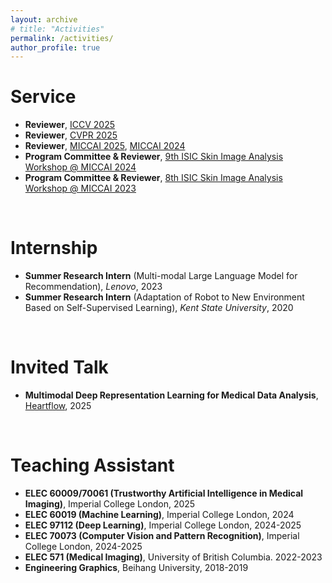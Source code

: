 ```yaml
---
layout: archive
# title: "Activities"
permalink: /activities/
author_profile: true
---
```


<!-- {% if author.googlescholar %}
  You can also find my articles on <u><a href="{{author.googlescholar}}">my Google Scholar profile</a>.</u>
{% endif %}

{% include base_path %}

{% for post in site.publications reversed %}
  {% include archive-single.html %}
{% endfor %} -->

Service
====
* **Reviewer**, [ICCV 2025](https://iccv.thecvf.com/)
* **Reviewer**, [CVPR 2025](https://cvpr.thecvf.com/)
* **Reviewer**, [MICCAI 2025](https://conferences.miccai.org/2025/en/default.asp), [MICCAI 2024](https://conferences.miccai.org/2024/en/)
* **Program Committee & Reviewer**, [9th ISIC Skin Image Analysis Workshop @ MICCAI 2024](https://workshop.isic-archive.com/2024/)
* **Program Committee & Reviewer**, [8th ISIC Skin Image Analysis Workshop @ MICCAI 2023](https://workshop2023.isic-archive.com/)

<br>

Internship
====
* **Summer Research Intern** (Multi-modal Large Language Model for Recommendation), *Lenovo*, 2023
* **Summer Research Intern** (Adaptation of Robot to New Environment Based on Self-Supervised Learning), *Kent State University*, 2020 

<br>

Invited Talk
====
* **Multimodal Deep Representation Learning for Medical Data Analysis**, [Heartflow](https://www.heartflow.com/), 2025

<br>

Teaching Assistant
====
* **ELEC 60009/70061 (Trustworthy Artificial Intelligence in Medical Imaging)**, Imperial College London, 2025
* **ELEC 60019 (Machine Learning)**, Imperial College London, 2024
* **ELEC 97112 (Deep Learning)**, Imperial College London, 2024-2025
* **ELEC 70073 (Computer Vision and Pattern Recognition)**, Imperial College London, 2024-2025
* **ELEC 571 (Medical Imaging)**, University of British Columbia. 2022-2023
* **Engineering Graphics**, Beihang University, 2018-2019
